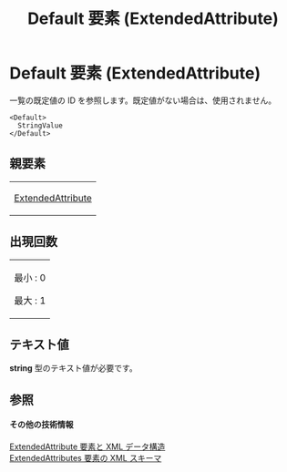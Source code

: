 ﻿---
title: Default 要素 (ExtendedAttribute)
TOCTitle: Default 要素
ms:assetid: f88019f5-1043-4668-83ae-8fe7bb9b766e
ms:mtpsurl: https://msdn.microsoft.com/ja-jp/library/Bb968745(v=office.12)
ms:contentKeyID: 16750897
ms.date: 06/30/2008
mtps_version: v=office.12
ms.translationtype: HT
---

# Default 要素 (ExtendedAttribute)

一覧の既定値の ID を参照します。既定値がない場合は、使用されません。

    <Default>
      StringValue
    </Default>

## 親要素

<table>
<colgroup>
<col style="width: 100%" />
</colgroup>
<tbody>
<tr class="odd">
<td><p><a href="extendedattribute-element.md">ExtendedAttribute</a></p></td>
</tr>
</tbody>
</table>


## 出現回数


<table>
<colgroup>
<col style="width: 100%" />
</colgroup>
<tbody>
<tr class="odd">
<td><p>最小 : 0</p>
<p>最大 : 1</p></td>
</tr>
</tbody>
</table>


## テキスト値

**string** 型のテキスト値が必要です。

## 参照

#### その他の技術情報

[ExtendedAttribute 要素と XML データ構造](extendedattribute-elements-and-xml-structure.md)  
[ExtendedAttributes 要素の XML スキーマ](xml-schema-for-the-extendedattributes-element.md)

